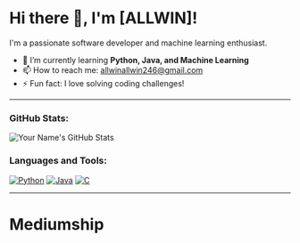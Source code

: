 # Hi there 👋, I'm [ALLWIN]!

I'm a passionate software developer and machine learning enthusiast.

- 🌱 I’m currently learning **Python, Java, and Machine Learning**
- 📫 How to reach me: [allwinallwin246@gmail.com](allinallwin246@gmail.com)
- ⚡ Fun fact: I love solving coding challenges!

---

### GitHub Stats:

![Your Name's GitHub Stats](https://github-readme-stats.vercel.app/api?username=yourusername&show_icons=true&theme=radical)

### Languages and Tools:
[![Python](https://img.shields.io/badge/-Python-333333?style=flat&logo=python&logoColor=FFD43B)](https://www.python.org/)
[![Java](https://img.shields.io/badge/-Java-333333?style=flat&logo=java&logoColor=007396)](https://www.java.com/)
[![C](https://img.shields.io/badge/-C-333333?style=flat&logo=c&logoColor=00599C)](https://en.wikipedia.org/wiki/C_(programming_language))

---
# Mediumship


